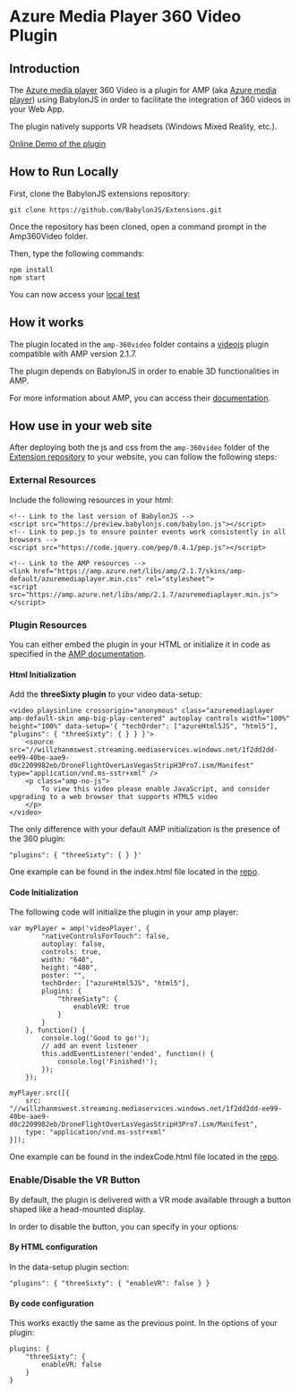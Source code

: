 # Azure Media Player 360 Video Plugin

## Introduction 
The [Azure media player](https://amp.azure.net/libs/amp/latest/docs/index.html) 360 Video is a plugin for AMP (aka [Azure media player](https://amp.azure.net/libs/amp/latest/docs/index.html)) using BabylonJS in order to facilitate the integration of 360 videos in your Web App.

The plugin natively supports VR headsets (Windows Mixed Reality, etc.).

[Online Demo of the plugin](https://www.babylonjs.com/Demos/Amp360Video/)

## How to Run Locally
First, clone the BabylonJS extensions repository:
```
git clone https://github.com/BabylonJS/Extensions.git
```

Once the repository has been cloned, open a command prompt in the Amp360Video folder.

Then, type the following commands:
```
npm install
npm start
```

You can now access your [local test](http://localhost:1337/)

## How it works
The plugin located in the ```amp-360video``` folder contains a [videojs](https://docs.videojs.com/tutorial-plugins.html) plugin compatible with AMP version 2.1.7.

The plugin depends on BabylonJS in order to enable 3D functionalities in AMP.

For more information about AMP, you can access their [documentation](https://amp.azure.net/libs/amp/latest/docs/index.html).

## How use in your web site
After deploying both the js and css from the ```amp-360video``` folder of the [Extension repository](https://github.com/BabylonJS/Extensions/tree/master/Amp360Video) to your website, you can follow the following steps:

### External Resources
Include the following resources in your html:
```
<!-- Link to the last version of BabylonJS -->
<script src="https://preview.babylonjs.com/babylon.js"></script>
<!-- Link to pep.js to ensure pointer events work consistently in all browsers -->
<script src="https://code.jquery.com/pep/0.4.1/pep.js"></script>

<!-- Link to the AMP resources -->
<link href="https://amp.azure.net/libs/amp/2.1.7/skins/amp-default/azuremediaplayer.min.css" rel="stylesheet">
<script src="https://amp.azure.net/libs/amp/2.1.7/azuremediaplayer.min.js"></script>
```

### Plugin Resources
You can either embed the plugin in your HTML or initialize it in code as specified in the [AMP documentation](https://amp.azure.net/libs/amp/latest/docs/index.html#plugins).

#### Html Initialization
Add the **threeSixty plugin** to your video data-setup:
```
<video playsinline crossorigin="anonymous" class="azuremediaplayer amp-default-skin amp-big-play-centered" autoplay controls width="100%" height="100%" data-setup='{ "techOrder": ["azureHtml5JS", "html5"], "plugins": { "threeSixty": { } } }'>
    <source src="//willzhanmswest.streaming.mediaservices.windows.net/1f2dd2dd-ee99-40be-aae9-d0c2209982eb/DroneFlightOverLasVegasStripH3Pro7.ism/Manifest" type="application/vnd.ms-sstr+xml" />
    <p class="amp-no-js">
        To view this video please enable JavaScript, and consider upgrading to a web browser that supports HTML5 video
    </p>
</video>
```

The only difference with your default AMP initialization is the presence of the 360 plugin:
```
"plugins": { "threeSixty": { } }'
```

One example can be found in the index.html file located in the [repo](https://github.com/BabylonJS/Extensions/blob/master/Amp360Video/index.html).

#### Code Initialization
The following code will initialize the plugin in your amp player:
```
var myPlayer = amp('videoPlayer', {
        "nativeControlsForTouch": false,
        autoplay: false,
        controls: true,
        width: "640",
        height: "480",
        poster: "",
        techOrder: ["azureHtml5JS", "html5"], 
        plugins: { 
            "threeSixty": {
                enableVR: true
            }
        }
    }, function() {
        console.log('Good to go!');
        // add an event listener
        this.addEventListener('ended', function() {
            console.log('Finished!');
        });
    });

myPlayer.src([{
    src: "//willzhanmswest.streaming.mediaservices.windows.net/1f2dd2dd-ee99-40be-aae9-d0c2209982eb/DroneFlightOverLasVegasStripH3Pro7.ism/Manifest",
    type: "application/vnd.ms-sstr+xml"
}]);
```

One example can be found in the indexCode.html file located in the [repo](https://github.com/BabylonJS/Extensions/blob/master/Amp360Video/indexCode.html).

### Enable/Disable the VR Button
By default, the plugin is delivered with a VR mode available through a button shaped like a head-mounted display.

In order to disable the button, you can specify in your options:

#### By HTML configuration
In the data-setup plugin section:
```
"plugins": { "threeSixty": { "enableVR": false } }
```

#### By code configuration
This works exactly the same as the previous point. In the options of your plugin:
```
plugins: { 
    "threeSixty": {
        enableVR: false
    }
}
```
